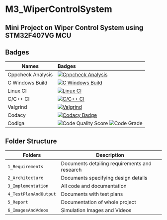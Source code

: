# M3_WiperControlSystem

## Mini Project on Wiper Control System using STM32F407VG MCU

## Badges
| Names | Badges |
| ------|:-------|
| Cppcheck Analysis | [![Cppcheck Analysis](https://github.com/abhishekkanap/M2_VehicleSeatTemperatureControllingSystem/actions/workflows/cppcheck.yml/badge.svg)](https://github.com/abhishekkanap/M2_VehicleSeatTemperatureControllingSystem/actions/workflows/cppcheck.yml) |
| C Windows Build | [![C Windows Build](https://github.com/abhishekkanap/M2_VehicleSeatTemperatureControllingSystem/actions/workflows/build.yml/badge.svg)](https://github.com/abhishekkanap/M2_VehicleSeatTemperatureControllingSystem/actions/workflows/build.yml) |
| Linux CI | [![Linux CI](https://github.com/abhishekkanap/M2_VehicleSeatTemperatureControllingSystem/actions/workflows/linux.yml/badge.svg)](https://github.com/abhishekkanap/M2_VehicleSeatTemperatureControllingSystem/actions/workflows/linux.yml) |
| C/C++ CI | [![C/C++ CI](https://github.com/abhishekkanap/M2_VehicleSeatTemperatureControllingSystem/actions/workflows/c-cpp.yml/badge.svg)](https://github.com/abhishekkanap/M2_VehicleSeatTemperatureControllingSystem/actions/workflows/c-cpp.yml) |
| Valgrind | [![Valgrind](https://github.com/abhishekkanap/M2_VehicleSeatTemperatureControllingSystem/actions/workflows/valgrind_check.yml/badge.svg)](https://github.com/abhishekkanap/M2_VehicleSeatTemperatureControllingSystem/actions/workflows/valgrind_check.yml) |
| Codacy | [![Codacy Badge](https://app.codacy.com/project/badge/Grade/d9e631efc48f453e98a4a5f2159912ed)](https://www.codacy.com/gh/abhishekkanap/M3_WiperControlSystem/dashboard?utm_source=github.com&amp;utm_medium=referral&amp;utm_content=abhishekkanap/M3_WiperControlSystem&amp;utm_campaign=Badge_Grade) |
| Codiga | ![Code Quality Score](https://api.codiga.io/project/33501/score/svg)  ![Code Grade](https://api.codiga.io/project/33501/status/svg) |


## Folder Structure
Folders                | Description
----------------------| -----------------------------------------
`1_Requirements`      | Documents detailing requirements and research
`2_Architecture`      | Documents specifying design details
`3_Implementation`    | All code and documentation
`4_TestPlanAndOutput` | Documents with test plans
`5_Report`            | Documentation of whole project
`6_ImagesAndVdeos`    | Simulation Images and Videos
